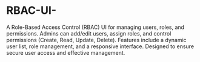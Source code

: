 # RBAC-UI-
A Role-Based Access Control (RBAC) UI for managing users, roles, and permissions. Admins can add/edit users, assign roles, and control permissions (Create, Read, Update, Delete). Features include a dynamic user list, role management, and a responsive interface. Designed to ensure secure user access and effective management.
